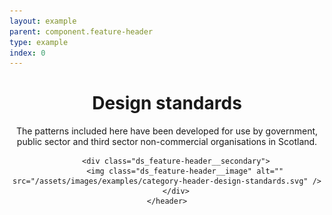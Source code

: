 ```yaml
---
layout: example
parent: component.feature-header
type: example
index: 0
---
```


<div class="ds_wrapper">
    <header class="ds_feature-header">
        <div class="ds_feature-header__primary">
            <h1 class="ds_feature-header__title">Design standards</h1>
            <p>The patterns included here have been developed for use by government, public sector and third sector non-commercial organisations in Scotland.</p>
        </div>

        <div class="ds_feature-header__secondary">
            <img class="ds_feature-header__image" alt="" src="/assets/images/examples/category-header-design-standards.svg" />
        </div>
    </header>
</div>

